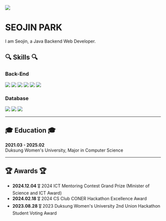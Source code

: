 <div>
    <img src="https://capsule-render.vercel.app/api?type=wave&color=auto&height=300&section=header&text=SEOJIN'S GITHUB&fontSize=90" />
    <h1>SEOJIN PARK</h1>
    <p>I am Seojin, a Java Backend Web Developer.</p>
    <h2>🔍 Skills 🔍</h2>
    <h3>Back-End</h3>
    <p>
        <img src="https://img.shields.io/badge/Java-ED8B00?style=for-the-badge&logo=openjdk&logoColor=white">
        <img src="https://img.shields.io/badge/Spring-6DB33F?style=for-the-badge&logo=spring&logoColor=white">
        <img src="https://img.shields.io/badge/Python-3776AB?style=for-the-badge&logo=python&logoColor=white">
        <img src="https://img.shields.io/badge/django-092E20?style=for-the-badge&logo=django&logoColor=white">
        <img src="https://img.shields.io/badge/JavaScript-F7DF1E?style=for-the-badge&logo=JavaScript&logoColor=white">
        <img src="https://img.shields.io/badge/Node.js-43853D?style=for-the-badge&logo=node.js&logoColor=white">
    </p>
    <h3>Database</h3>
    <p>
        <img src="https://img.shields.io/badge/MySQL-00000F?style=for-the-badge&logo=mysql&logoColor=white">
        <img src="https://img.shields.io/badge/MariaDB-003545?style=for-the-badge&logo=mariaDB&logoColor=white"> 
        <img src="https://img.shields.io/badge/MongoDB-47A248?style=for-the-badge&logo=MongoDB&logoColor=white">
    </p>
    <hr>
    <h2>🎓 Education 🎓</h2>
    <p>
        <strong>2021.03 - 2025.02</strong><br>
        Duksung Women's University, Major in Computer Science
    </p>
    <hr>
    <h2>🏆 Awards 🏆</h2>
    <ul>
        <li><strong>2024.12.04</strong> 🎖️ 2024 ICT Mentoring Contest Grand Prize (Minister of Science and ICT Award)</li>
        <li><strong>2024.02.18</strong> 🎖️ 2024 CS Club CONER Hackathon Excellence Award</li>
        <li><strong>2023.08.28</strong> 🎖️ 2023 Duksung Women's University 2nd Union Hackathon Student Voting Award</li>
    </ul>
</div>



